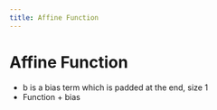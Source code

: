 ```yaml
---
title: Affine Function
---
```


# Affine Function
- b is a bias term which is padded at the end, size 1
- Function + bias




















































































